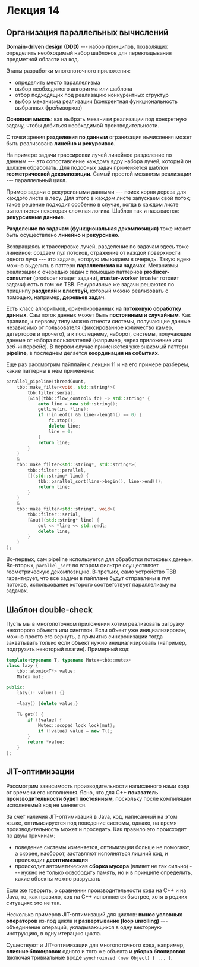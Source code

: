# Лекция 14

## Организация параллельных вычислений

**Domain-driven design (DDD)** --- набор принципов, позволящих определить необходимый набор шаблонов для перекладывания предметной области на код.

Этапы разработки многопоточного приложения:
- определить место параллелизма
- выбор необходимого алгоритма или шаблона
- отбор подходящих под реализацию конкурентных структур
- выбор механизма реализации (конкрентная функциональность выбранных фреймворков)

**Основная мысль**: как выбрать механизм реализации под конкретную задачу, чтобы добиться необходимой производительности.

С точки зрения **разделения по данным** огранизация вычисления может быть реализована **линейно и рекурсивно**.

На примере задачи трассировки лучей линейное разделение по данным --- это сопоставление каждому ядру набора лучей, который он должен обработать. Для подобных задач применяется шаблон **геометрической декомпозиции**. Самый простой механизм реализации --- параллельный цикл.

Пример задачи с рекурсивными данными --- поиск корня дерева для каждого листа в лесу. Для этого в каждом листе запускаем свой поток; такое решение подходит особенно в случае, когда в каждом листе выполняется некоторая сложная логика. Шаблон так и называется: **рекурсивные данные**.

**Разделение по задачам (функциональная декомпозиция)** тоже может быть осуществлено **линейно и рекурсивно**.

Возвращаясь к трассировке лучей, разделение по задачам здесь тоже линейное: создаем пул потоков, отражение от каждой поверхности одного луча --- это задача, которую мы кидаем в очередь. Такую идею можно выделить в паттерн **параллелизма на задачах**. Механизмы реализации с очередью задач с помощью паттернов **producer-consumer** (producer кладет задачи), **master-worker** (master готовит задачи) есть в том же TBB. Рекурсивные же задачи решаются по прицнипу **разделяй и властвуй**, который можно реализовать с помощью, например, **деревьев задач**.

Есть класс алгоритмов, ориентированных на **потоковую обработку данных**. Сам поток данных может быть **постоянным и случайным**. Как правило, к первому типу можно отнести системы, получающие данные независимо от пользователя (фиксированное количество камер, детерторов и прочего), а к последнему, наборот, системы, получающие данные от набора пользователей (например, через приложение или веб-интерфейс). В первом случае применяется уже знакомый паттерн **pipeline**, в последнем делается **координация на событиях**.

Еще раз рассмотрим пайплайн с лекции 11 и на его примере разберем, какие паттерны в нем применены:

```c++
parallel_pipeline(threadCount,
	tbb::make_filter<void, std::string*>(
		tbb:filter:serial,
		[&in](tbb::flow_control& fc) -> std::string* {
			auto line = new std::string();
			getline(in, *line);
			if (!in.eof() && line->length() == 0) {
				fc.stop();
				delete line;
				line = 0;
			}
			return line;
		}
	)
	&
	tbb::make_filter<std::string*, std::string*>(
		tbb::filter::parallel,
		[](std::string* line) {
			tbb::parallel_sort(line->begin(), line->end());
			return line;
		}
	)
	&
	tbb::make_filter<std::string*, void>(
		tbb::filter::serial,
		[&out](std::string* line) {
			out << *line << std::endl;
			delete line;
		}
	)
);
```

Во-первых, сам pipeline используется для обработки потоковых данных. Во-вторых, `parallel_sort` во втором фильтре осуществляет геометрическую декомпозицию. В-третьих, само устройство TBB гарантирует, что все задачи в пайплане будут отправлены в пул потоков, использование которого соответствует параллелизму на задачах.

## Шаблон double-check

Пусть мы в многопоточном приложении хотим реализовать загрузку некоторого объекта или синглтон. Если объект уже инициализирован, можно просто его вернуть, а примитив синхронизации тогда захватывать только если объект нужно инициализировать (например, подгрузить некоторый плагин). Примерный код:

```c++
template<typename T, typename Mutex=tbb::mutex>
class lazy {
	tbb::atomic<T*> value;
	Mutex mut;

public:
	lazy(): value() {}

	~lazy() {delete value;}

	T& get() {
		if (!value) {
			Mutex::scoped_lock lock(mut);
			if (!value) value = new T();
		}
		return *value;
	}
};
```

## JIT-оптимизации

Рассмотрим зависимость производительности написанного нами кода от времени его исполнения. Ясно, что для C++ **показатель производительности будет постоянным**, поскольку после компиляции исполняемый код не меняется.

За счет наличия JIT-оптимизаций в Java, код, написанный на этом языке, оптимизируется под поведение системы, однако, на время производительность может и проседать. Как правило это происходит по двум причинам:

- поведение системы изменяется, оптимизации больше не помогают, а скорее, наоборот, заставляют исполняться лишний код, и происходит **деоптимизация**
- происходит автоматическая **сборка мусора** (влияет не так сильно) --- нужно не только освободить память, но и в принципе определить, какие объекты можно разрушать

Если же говорить, о сравнении производительности кода на C++ и на Java, то, как правило, код на C++ исполняется быстрее, хотя в редких ситуациях это не так.

Несколько примеров JIT-оптимизаций для циклов: **вынос условных операторов** из-под цикла и **развертывание (loop unrolling)** --- объединение операций, укладывающихся в одну векторную инструкцию, в одну итерацию цикла.

Существуют и JIT-оптимизации для многопоточного кода, например, **слияние блокировок** одного и того же объекта и **уборка блокировок** (включая тривиальные вроде `synchroinzed (new Object) { ... }`.
